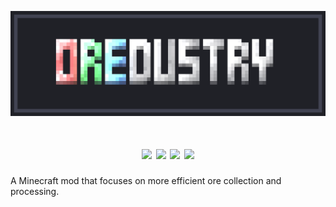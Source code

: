 <p align="center"><img src="https://github.com/NewJumper/Oredustry/blob/master/src/main/resources/logo.png" alt="Logo" width="1024"></p>
<h1 align="center">
  <a><img src="https://img.shields.io/badge/Mod Version-0.5.0-54c3d6"></a>
  <a><img src="https://img.shields.io/badge/Minecraft Ver.-1.19.2-71c46e"></a>
  <a href="https://files.minecraftforge.net/net/minecraftforge/forge/"><img src="https://img.shields.io/badge/Forge Ver.-43.2.0-d68f54"></a>
  <a href="https://github.com/NewJumper/Oredustry/actions/workflows/gradle.yml"><img src="https://github.com/NewJumper/Oredustry/actions/workflows/gradle.yml/badge.svg"></a>
</h1>

A Minecraft mod that focuses on more efficient ore collection and processing.
